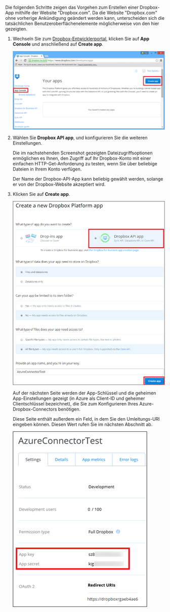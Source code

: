 Die folgenden Schritte zeigen das Vorgehen zum Erstellen einer Dropbox-App mithilfe der Website "Dropbox.com". Da die Website "Dropbox.com" ohne vorherige Ankündigung geändert werden kann, unterscheiden sich die tatsächlichen Benutzeroberflächenelemente möglicherweise von den hier gezeigten.

1. Wechseln Sie zum [Dropbox-Entwicklerportal](https://www.dropbox.com/developers/apps), klicken Sie auf **App Console** und anschließend auf **Create app**.

	![Erstellen einer Dropbox-App](./media/app-service-api-create-dropbox-app/dbappcreate.png)

2. Wählen Sie **Dropbox API app**, und konfigurieren Sie die weiteren Einstellungen.
 
	Die im nachstehenden Screenshot gezeigten Dateizugriffsoptionen ermöglichen es Ihnen, den Zugriff auf Ihr Dropbox-Konto mit einer einfachen HTTP-Get-Anforderung zu testen, wenn Sie über beliebige Dateien in Ihrem Konto verfügen.

	Der Name der Dropbox-API-App kann beliebig gewählt werden, solange er von der Dropbox-Website akzeptiert wird.

3. Klicken Sie auf **Create app**.

	![Erstellen einer Dropbox-App](./media/app-service-api-create-dropbox-app/dbapiapp.png)

	Auf der nächsten Seite werden der App-Schlüssel und die geheimen App-Einstellungen gezeigt (in Azure als Client-ID und geheimer Clientschlüssel bezeichnet), die Sie zum Konfigurieren Ihres Azure-Dropbox-Connectors benötigen.

	Diese Seite enthält außerdem ein Feld, in dem Sie den Umleitungs-URI eingeben können. Diesen Wert rufen Sie im nächsten Abschnitt ab.

	![Erstellen einer Dropbox-App](./media/app-service-api-create-dropbox-app/dbappsettings.png)

<!---HONumber=August15_HO6-->
